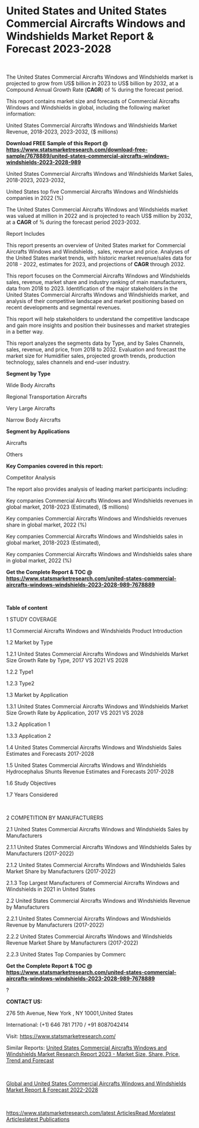 <h1>United States and United States Commercial Aircrafts Windows and Windshields Market Report & Forecast 2023-2028</h1><br/><p>The United States Commercial Aircrafts Windows and Windshields market is projected to grow from US$ billion in 2023 to US$ billion by 2032, at a Compound Annual Growth Rate (<strong>CAGR</strong>) of % during the forecast period.</p>
 
 
 
 <p>This report contains market size and forecasts of Commercial Aircrafts Windows and Windshields in global, including the following market information:</p>
 
 
 
 <p>United States Commercial Aircrafts Windows and Windshields Market Revenue, 2018-2023, 2023-2032, ($ millions)</p>
 
 
 
 <p><strong>Download FREE Sample of this Report @ <a href="https://www.statsmarketresearch.com/download-free-sample/7678889/united-states-commercial-aircrafts-windows-windshields-2023-2028-989">https://www.statsmarketresearch.com/download-free-sample/7678889/united-states-commercial-aircrafts-windows-windshields-2023-2028-989</a></strong></p>
 
 
 
 <p>United States Commercial Aircrafts Windows and Windshields Market Sales, 2018-2023, 2023-2032,</p>
 
 
 
 <p>United States top five Commercial Aircrafts Windows and Windshields companies in 2022 (%)</p>
 
 
 
 <p>The United States Commercial Aircrafts Windows and Windshields market was valued at million in 2022 and is projected to reach US$ million by 2032, at a <strong>CAGR</strong> of % during the forecast period 2023-2032.</p>
 
 
 
 <p>Report Includes</p>
 
 
 
 <p>This report presents an overview of United States market for Commercial Aircrafts Windows and Windshields , sales, revenue and price. Analyses of the United States market trends, with historic market revenue/sales data for 2018 - 2022, estimates for 2023, and projections of <strong>CAGR</strong> through 2032.</p>
 
 
 
 <p>This report focuses on the Commercial Aircrafts Windows and Windshields sales, revenue, market share and industry ranking of main manufacturers, data from 2018 to 2023. Identification of the major stakeholders in the United States Commercial Aircrafts Windows and Windshields market, and analysis of their competitive landscape and market positioning based on recent developments and segmental revenues.</p>
 
 
 
 <p>This report will help stakeholders to understand the competitive landscape and gain more insights and position their businesses and market strategies in a better way.</p>
 
 
 
 <p>This report analyzes the segments data by Type, and by Sales Channels, sales, revenue, and price, from 2018 to 2032. Evaluation and forecast the market size for Humidifier sales, projected growth trends, production technology, sales channels and end-user industry.</p>
 
 
 
 <p><strong>Segment by Type</strong></p>
 
 
 
 <p>Wide Body Aircrafts</p>
 
 
 
 <p>Regional Transportation Aircrafts</p>
 
 
 
 <p>Very Large Aircrafts</p>
 
 
 
 <p>Narrow Body Aircrafts</p>
 
 
 
 <p><strong>Segment <strong><strong>by Applications</strong></strong></strong></p>
 
 
 
 <p>Aircrafts</p>
 
 
 
 <p>Others</p>
 
 
 
 <p><strong>Key Companies covered in this report:</strong></p>
 
 
 
 <p>Competitor Analysis</p>
 
 
 
 <p>The report also provides analysis of leading market participants including:</p>
 
 
 
 <p>Key companies Commercial Aircrafts Windows and Windshields revenues in global market, 2018-2023 (Estimated), ($ millions)</p>
 
 
 
 <p>Key companies Commercial Aircrafts Windows and Windshields revenues share in global market, 2022 (%)</p>
 
 
 
 <p>Key companies Commercial Aircrafts Windows and Windshields sales in global market, 2018-2023 (Estimated),</p>
 
 
 
 <p>Key companies Commercial Aircrafts Windows and Windshields sales share in global market, 2022 (%)</p>
 
 
 
 <div><b>Get the Complete Report & TOC @ <a href="https://www.statsmarketresearch.com/united-states-commercial-aircrafts-windows-windshields-2023-2028-989-7678889">https://www.statsmarketresearch.com/united-states-commercial-aircrafts-windows-windshields-2023-2028-989-7678889</a></b></div>
 
 
 
 <p><br />
 
 <b>Table of content</b></p>
 
 
 
 <p>1 STUDY COVERAGE<br />
 
 1.1 Commercial Aircrafts Windows and Windshields Product Introduction<br />
 
 1.2 Market by Type<br />
 
 1.2.1 United States Commercial Aircrafts Windows and Windshields Market Size Growth Rate by Type, 2017 VS 2021 VS 2028<br />
 
 1.2.2 Type1<br />
 
 1.2.3 Type2<br />
 
 1.3 Market by Application<br />
 
 1.3.1 United States Commercial Aircrafts Windows and Windshields Market Size Growth Rate by Application, 2017 VS 2021 VS 2028<br />
 
 1.3.2 Application 1<br />
 
 1.3.3 Application 2<br />
 
 1.4 United States Commercial Aircrafts Windows and Windshields Sales Estimates and Forecasts 2017-2028<br />
 
 1.5 United States Commercial Aircrafts Windows and Windshields Hydrocephalus Shunts Revenue Estimates and Forecasts 2017-2028<br />
 
 1.6 Study Objectives<br />
 
 1.7 Years Considered<br />
 
 <br />
 
 2 COMPETITION BY MANUFACTURERS<br />
 
 2.1 United States Commercial Aircrafts Windows and Windshields Sales by Manufacturers<br />
 
 2.1.1 United States Commercial Aircrafts Windows and Windshields Sales by Manufacturers (2017-2022)<br />
 
 2.1.2 United States Commercial Aircrafts Windows and Windshields Sales Market Share by Manufacturers (2017-2022)<br />
 
 2.1.3 Top Largest Manufacturers of Commercial Aircrafts Windows and Windshields in 2021 in United States<br />
 
 2.2 United States Commercial Aircrafts Windows and Windshields Revenue by Manufacturers<br />
 
 2.2.1 United States Commercial Aircrafts Windows and Windshields Revenue by Manufacturers (2017-2022)<br />
 
 2.2.2 United States Commercial Aircrafts Windows and Windshields Revenue Market Share by Manufacturers (2017-2022)<br />
 
 2.2.3 United States Top Companies by Commerc</p>
 
 
 
 <div><b>Get the Complete Report & TOC @ <a href="https://www.statsmarketresearch.com/united-states-commercial-aircrafts-windows-windshields-2023-2028-989-7678889">https://www.statsmarketresearch.com/united-states-commercial-aircrafts-windows-windshields-2023-2028-989-7678889</a></b></div>
 
 
 
 <p>? </p>
 
 
 
 <p><b>CONTACT US:</b><br />
 
 276 5th Avenue, New York , NY 10001,United States<br />
 
 International: (+1) 646 781 7170 / +91 8087042414<br />
 
 Visit: <a href="https://www.statsmarketresearch.com/">https://www.statsmarketresearch.com/</a><br />
 
 Similar Reports: <a href="https://www.statsmarketresearch.com/united-states-commercial-aircrafts-windows-windshields-2023-2028-989-7678889">United States Commercial Aircrafts Windows and Windshields Market Research Report 2023 - Market Size, Share, Price, Trend and Forecast</a><br />
 
 <br />
 
 <a href="https://www.statsmarketresearch.com/united-states-commercial-aircrafts-windows-windshields-2023-2028-989-7678889">Global and United States Commercial Aircrafts Windows and Windshields Market Report & Forecast 2022-2028</a><br />
 
 <br />
 
 <a href="https://gyeongbokgung.com">https://www.statsmarketresearch.com/</a><a href="https://hallyeomaritime.com">latest Articles</a><a href="https://jingwansa.com">Read More</a><a href="https://nguoiviet.jp/">latest Articles</a><a href="https://www.intelmarketresearch.com/">latest Publications</a></p>
